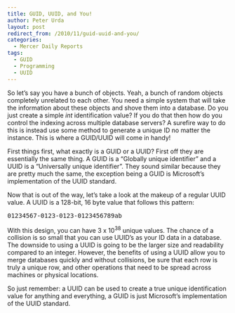 ```yaml
---
title: GUID, UUID, and You!
author: Peter Urda
layout: post
redirect_from: /2010/11/guid-uuid-and-you/
categories:
  - Mercer Daily Reports
tags:
  - GUID
  - Programming
  - UUID
---
```

So let&#8217;s say you have a bunch of objects. Yeah, a bunch of random objects completely unrelated to each other. You need a simple system that will take the information about these objects and shove them into a database. Do you just create a simple *int* identification value? If you do that then how do you control the indexing across multiple database servers? A surefire way to do this is instead use some method to generate a unique ID no matter the instance. This is where a GUID/UUID will come in handy!

First things first, what exactly is a GUID or a UUID? First off they are essentially the same thing. A GUID is a &#8220;Globally unique identifier&#8221; and a UUID is a &#8220;Universally unique identifier&#8221;. They sound similar because they are pretty much the same, the exception being a GUID is Microsoft&#8217;s implementation of the UUID standard.

Now that is out of the way, let&#8217;s take a look at the makeup of a regular UUID value. A UUID is a 128-bit, 16 byte value that follows this pattern:

<pre class="brush: plain; title: ; notranslate" title="">01234567-0123-0123-0123456789ab
</pre>

With this design, you can have 3 x 10<sup>38</sup> unique values. The chance of a collision is so small that you can use UUID&#8217;s as your ID data in a database. The downside to using a UUID is going to be the larger size and readability compared to an integer. However, the benefits of using a UUID allow you to merge databases quickly and without collisions, be sure that each row is truly a unique row, and other operations that need to be spread across machines or physical locations.

So just remember: a UUID can be used to create a true unique identification value for anything and everything, a GUID is just Microsoft&#8217;s implementation of the UUID standard.
